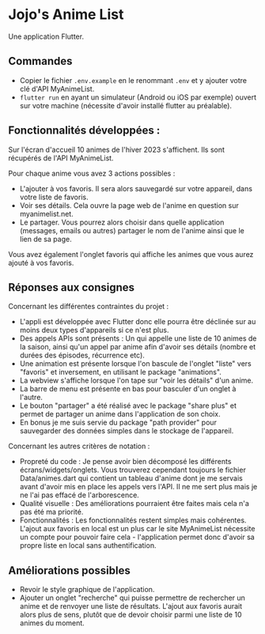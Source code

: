 # Jojo's Anime List

Une application Flutter.

## Commandes
- Copier le fichier ```.env.example``` en le renommant ```.env``` et y ajouter votre clé d'API MyAnimeList.
- ```flutter run``` en ayant un simulateur (Android ou iOS par exemple) ouvert sur votre machine (nécessite d'avoir installé flutter au préalable).

## Fonctionnalités développées :
Sur l'écran d'accueil 10 animes de l'hiver 2023 s'affichent. Ils sont récupérés de l'API MyAnimeList.

Pour chaque anime vous avez 3 actions possibles :
- L'ajouter à vos favoris. Il sera alors sauvegardé sur votre appareil, dans votre liste de favoris.
- Voir ses détails. Cela ouvre la page web de l'anime en question sur myanimelist.net.
- Le partager. Vous pourrez alors choisir dans quelle application (messages, emails ou autres) partager le nom de l'anime ainsi que le lien de sa page.

Vous avez également l'onglet favoris qui affiche les animes que vous aurez ajouté à vos favoris.

## Réponses aux consignes
Concernant les différentes contraintes du projet :
- L'appli est développée avec Flutter donc elle pourra être déclinée sur au moins deux types d'appareils si ce n'est plus.
- Des appels APIs sont présents : Un qui appelle une liste de 10 animes de la saison, ainsi qu'un appel par anime afin d'avoir ses détails (nombre et durées des épisodes, récurrence etc).
- Une animation est présente lorsque l'on bascule de l'onglet "liste" vers "favoris" et inversement, en utilisant le package "animations".
- La webview s'affiche lorsque l'on tape sur "voir les détails" d'un anime.
- La barre de menu est présente en bas pour basculer d'un onglet à l'autre.
- Le bouton "partager" a été réalisé avec le package "share plus" et permet de partager un anime dans l'application de son choix.
- En bonus je me suis servie du package "path provider" pour sauvegarder des données simples dans le stockage de l'appareil.

Concernant les autres critères de notation :
- Propreté du code : Je pense avoir bien décomposé les différents écrans/widgets/onglets. Vous trouverez cependant toujours le fichier Data/animes.dart qui contient un tableau d'anime dont je me servais avant d'avoir mis en place les appels vers l'API. Il ne me sert plus mais je ne l'ai pas effacé de l'arborescence.
- Qualité visuelle : Des améliorations pourraient être faites mais cela n'a pas été ma priorité.
- Fonctionnalités : Les fonctionnalités restent simples mais cohérentes. L'ajout aux favoris en local est un plus car le site MyAnimeList nécessite un compte pour pouvoir faire cela - l'application permet donc d'avoir sa propre liste en local sans authentification.

## Améliorations possibles
- Revoir le style graphique de l'application.
- Ajouter un onglet "recherche" qui puisse permettre de rechercher un anime et de renvoyer une liste de résultats. L'ajout aux favoris aurait alors plus de sens, plutôt que de devoir choisir parmi une liste de 10 animes du moment.
